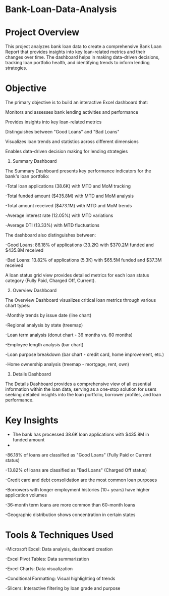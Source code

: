 # Bank-Loan-Data-Analysis

# Project Overview
This project analyzes bank loan data to create a comprehensive Bank Loan Report that provides insights into key loan-related metrics and their changes over time. The dashboard helps in making data-driven decisions, tracking loan portfolio health, and identifying trends to inform lending strategies.

# Objective
The primary objective is to build an interactive Excel dashboard that:

Monitors and assesses bank lending activities and performance

Provides insights into key loan-related metrics

Distinguishes between "Good Loans" and "Bad Loans"

Visualizes loan trends and statistics across different dimensions

Enables data-driven decision making for lending strategies


1. Summary Dashboard

The Summary Dashboard presents key performance indicators for the bank's loan portfolio:

-Total loan applications (38.6K) with MTD and MoM tracking

-Total funded amount ($435.8M) with MTD and MoM analysis

-Total amount received ($473.1M) with MTD and MoM trends

-Average interest rate (12.05%) with MTD variations

-Average DTI (13.33%) with MTD fluctuations

The dashboard also distinguishes between:

-Good Loans: 86.18% of applications (33.2K) with $370.2M funded and $435.8M received

-Bad Loans: 13.82% of applications (5.3K) with $65.5M funded and $37.3M received

A loan status grid view provides detailed metrics for each loan status category (Fully Paid, Charged Off, Current).


2. Overview Dashboard

The Overview Dashboard visualizes critical loan metrics through various chart types:

-Monthly trends by issue date (line chart)

-Regional analysis by state (treemap)

-Loan term analysis (donut chart - 36 months vs. 60 months)

-Employee length analysis (bar chart)

-Loan purpose breakdown (bar chart - credit card, home improvement, etc.)

-Home ownership analysis (treemap - mortgage, rent, own)

3. Details Dashboard

The Details Dashboard provides a comprehensive view of all essential information within the loan data, serving as a one-stop solution for users seeking detailed insights into the loan portfolio, borrower profiles, and loan performance.

# Key Insights

- The bank has processed 38.6K loan applications with $435.8M in funded amount
- 
-86.18% of loans are classified as "Good Loans" (Fully Paid or Current status)
  
-13.82% of loans are classified as "Bad Loans" (Charged Off status)

-Credit card and debt consolidation are the most common loan purposes

-Borrowers with longer employment histories (10+ years) have higher application volumes

-36-month term loans are more common than 60-month loans
  
-Geographic distribution shows concentration in certain states

# Tools & Techniques Used

-Microsoft Excel: Data analysis, dashboard creation


-Excel Pivot Tables: Data summarization

-Excel Charts: Data visualization

-Conditional Formatting: Visual highlighting of trends

-Slicers: Interactive filtering by loan grade and purpose
